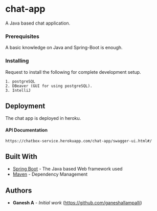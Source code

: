 # chat-app
A Java based chat application.

### Prerequisites

A basic knowledge on Java and Spring-Boot is enough. 


### Installing

Request to install the following for complete development setup.

```
1. postgreSQL
2. DBeaver (GUI for using postgreSQL).
3. IntelliJ
```


## Deployment

The chat app is deployed in heroku.

#### API Documentation

```
https://chatbox-service.herokuapp.com/chat-app/swagger-ui.html#/
```

## Built With

* [Spring Boot](https://spring.io/projects/spring-boot) - The Java based Web framework used
* [Maven](https://maven.apache.org/) - Dependency Management

## Authors

* **Ganesh A** - *Initial work* (https://github.com/ganeshallampalli)


